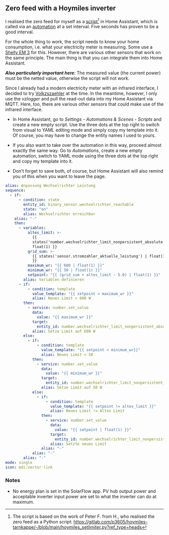## Zero feed with a Hoymiles inverter
I realised the zero feed for myself as a [script](script.yaml)[^1] in Home Assistant, which is called via an [automation](automation.yaml) at a set interval.
Five seconds has proven to be a good interval.

For the whole thing to work, the script needs to know your home consumption, i.e. what your electricity meter is measuring. Some use a [Shelly EM 3](https://www.shelly.com/de/products/shop/shelly-3em-1) for this. However, there are various other sensors that work on the same principle. The main thing is that you can integrate them into Home Assistant.

***Also particularly important here***: The measured value (the current power) must be the netted value, otherwise the script will not work.

Since I already had a modern electricity meter with an infrared interface, I decided to try [Volkzszaehler](https://wiki.volkszaehler.org/) at the time. In the meantime, however, I only use the _vzlogger_ and pull the read-out data into my Home Assistant via  MQTT. Here, too, there are various other sensors that could make use of the infrared interface.
+ In Home Assistant, go to _Settings_ - _Automations & Scenes_ - _Scripts_ and create a new empty script. Use the three dots at the top right to switch from visual to YAML editing mode and simply copy my template into it. Of course, you may have to change the entity names I used to yours.
  
+ If you also want to take over the automation in this way, proceed almost exactly the same way. Go to _Automations_, create a new empty automation, switch to YAML mode using the three dots at the top right and copy my template into it.
+ Don't forget to save both, of course, but Home Assistant will also remind you of this when you want to leave the page.
  
```yaml
alias: Anpassung Wechselrichter Leistung
sequence:
  - if:
      - condition: state
        entity_id: binary_sensor.wechselrichter_reachable
        state: "on"
        alias: Wechselrichter erreichbar
    alias: "-"
    then:
      - variables:
          altes_limit: >-
            {{
            states('number.wechselrichter_limit_nonpersistent_absolute') |
            float(1) }}
          grid_sum: >-
            {{ states('sensor.stromzahler_aktuelle_leistung') | float(1)
            }}
          maximum_wr: "{{ 600 | float(1) }}"
          minimum_wr: "{{ 50 | float(1) }}"
          setpoint: "{{ (grid_sum + altes_limit - 5.0) | float(1) }}"
        alias: Variablen definieren
      - if:
          - condition: template
            value_template: "{{ setpoint > maximum_wr }}"
            alias: Neues Limit > 600 W
        then:
          - service: number.set_value
            data:
              value: "{{ maximum_wr }}"
            target:
              entity_id: number.wechselrichter_limit_nonpersistent_absolute
            alias: Setze Limit auf 600 W
        else:
          - if:
              - condition: template
                value_template: "{{ setpoint < minimum_wr}}"
                alias: Neues Limit < 50
            then:
              - service: number.set_value
                data:
                  value: "{{ minimum_wr }}"
                target:
                  entity_id: number.wechselrichter_limit_nonpersistent_absolute
                alias: Setze Limit auf 50 W
            else:
              - if:
                  - condition: template
                    value_template: "{{ setpoint != altes_limit }}"
                    alias: Neues Limit != Altes Limit
                then:
                  - service: number.set_value
                    data:
                      value: "{{ setpoint | float(1) }}"
                    target:
                      entity_id: number.wechselrichter_limit_nonpersistent_absolute
                    alias: Setzte neues Limit
                alias: "-"
            alias: "-"
        alias: "-"
mode: single
icon: mdi:vector-link
```
### Notes
+ No energy plan is set in the SolarFlow app. PV hub output power and acceptable inverter input power are set to what the inverter can do at maximum.
[^1]: The script is based on the work of Peter F. from H., who realised the zero feed as a Python script: https://gitlab.com/p3605/hoymiles-tarnkappe/-/blob/main/hoymiles_setlimiter.py?ref_type=heads
